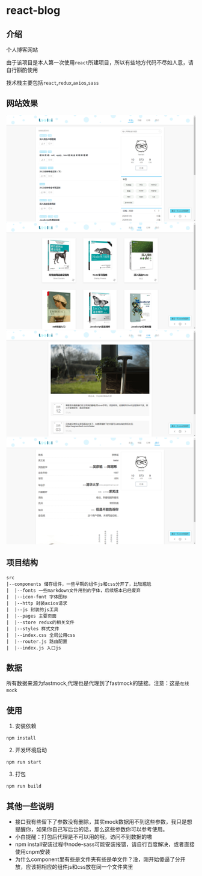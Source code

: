 # react-blog

## 介绍
个人博客网站

由于该项目是本人第一次使用`react`所建项目，所以有些地方代码不尽如人意，请自行斟酌使用

技术栈主要包括`react`,`redux`,`axios`,`sass`

## 网站效果
![主页](https://github.com/leedalei/react-blog/blob/master/%E6%95%88%E6%9E%9C%E5%9B%BE/1.png)
![书籍](https://github.com/leedalei/react-blog/blob/master/%E6%95%88%E6%9E%9C%E5%9B%BE/2.png)
![行博](https://github.com/leedalei/react-blog/blob/master/%E6%95%88%E6%9E%9C%E5%9B%BE/3.png)
![简介](https://github.com/leedalei/react-blog/blob/master/%E6%95%88%E6%9E%9C%E5%9B%BE/4.png)


## 项目结构
```
src
|--components 储存组件，一些早期的组件js和css分开了，比较尴尬
|  |--fonts 一些markdown文件用到的字体，后续版本已经废弃
|  |--icon-font 字体图标
|  |--http 封装axios请求
|  |--js 封装的js工具
|  |--pages 主要页面
|  |--store redux的相关文件
|  |--styles 样式文件
|  |--index.css 全局公用css
|  |--router.js 路由配置
|  |--index.js 入口js
```
## 数据
所有数据来源为fastmock,代理也是代理到了fastmock的链接。注意：这是`在线mock`


## 使用
1. 安装依赖
  ```
  npm install
  ```
2. 开发环境启动
  ```
  npm run start
  ```
3. 打包
  ```
  npm run build
  ```

## 其他一些说明
- 接口我有些留下了参数没有删除，其实mock数据用不到这些参数，我只是想提醒你，如果你自己写后台的话，那么这些参数你可以参考使用。
- 小白提醒：打包后代理是不可以用的哦，访问不到数据的嗷
- npm install安装过程中node-sass可能安装报错，请自行百度解决，或者直接使用cnpm安装
- 为什么component里有些是文件夹有些是单文件？淦，刚开始傻逼了分开放，应该把相应的组件js和css放在同一个文件夹里
